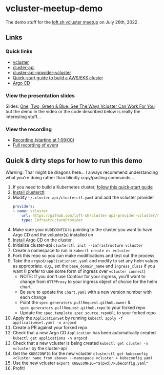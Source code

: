 # vcluster-meetup-demo

The demo stuff for the [loft.sh vcluster meetup](https://www.meetup.com/loft-meetup-san-francisco/events/286690864/) on July 26th, 2022.

## Links

### Quick links

- [vcluster](https://www.vcluster.com/)
- [cluster-api](https://cluster-api.sigs.k8s.io/)
- [cluster-api-provider-vcluster](https://github.com/loft-sh/cluster-api-provider-vcluster)
- [Quick-start guide to build a AWS/EKS cluster](./cluster-api/README.md)
- [Argo CD](https://argoproj.github.io/cd/)

### View the presentation slides

Slides: [One, Two, Green & Blue; See The Ways Vcluster Can Work For You](One_Two_Green_Blue_See_The_Ways_Vcluster_Can_Work_For_You.pdf) but the demo in the video or the code described below is really the interesting stuff...

### View the recording

- [Recording (starting at 1:09:00)](https://youtu.be/dtnU9aGmh0M?t=4147)
- [Full recording of event](https://youtu.be/dtnU9aGmh0M)

## Quick & dirty steps for how to run this demo

Warning: Thar might be dragons here... I always recommend understanding what you're doing rather than blindly copy/pasting commands...

1. If you need to build a Kubernetes cluster, [follow this quick-start guide](./cluster-api/README.md)
1. [Install clusterctl](https://cluster-api.sigs.k8s.io/user/quick-start.html#install-clusterctl)
1. Modify `~/.cluster-api/clusterctl.yaml` and add the vcluster provider
    ```yaml
    providers:
    - name: vcluster
        url: https://github.com/loft-sh/cluster-api-provider-vcluster/releases/latest/infrastructure-components.yaml
        type: InfrastructureProvider      
    ```
1. Make sure your `KUBECONFIG` is pointing to the cluster you want to have Argo CD and the vcluster(s) installed on
1. [Install Argo CD](https://argoproj.github.io/cd/) on the cluster
1. Initialize cluster-api `clusterctl init --infrastructure vcluster`
1. Create a namespace to run in `kubectl create ns vcluster`
1. Fork this repo so you can make modifications and test out the process
1. Take the `argocd/applicationset.yaml` and modify to set any helm values as appropriate. e.g., set the `base_domain_name` and `ingress_class` if you want (I prefer to use some form of ingress over `vcluster connect`)
    - NOTE: If you don't use Contour for your ingress, you'll want to change from `HTTPProxy` to your ingress object of choice for the helm chart.
    - Be sure to update the `Chart.yaml` with a new version number with each change
    - Point the `spec.generators.pullRequest.github.owner` & `spec.generators.pullRequest.github.repo` to your forked repo
    - Update the `spec.template.spec.source.repoURL` to your forked repo
1. Apply the `ApplicationSet` by running `kubectl apply -f applicationset.yaml -n argocd`
1. Create a PR against your forked repo
1. Check that a new Argo CD `Application` has been automatically created `kubectl get applications -n argocd`
1. Check that a new vcluster is being created `kubectl get cluster -n vcluster` by the cluster-api
1. Get the `KUBECONFIG` for the new vcluster `clusterctl get kubeconfig <cluster name from above> --namespace vcluster > kubeconfig.yaml`
1. Use the new vcluster `export KUBECONFIG="$(pwd)/kubeconfig.yaml"`
1. Profit!

